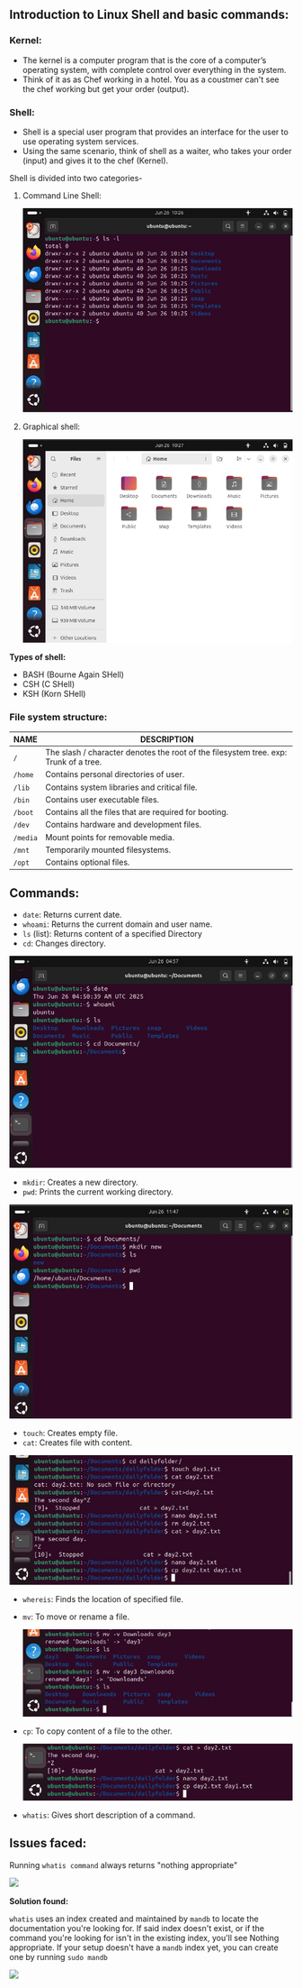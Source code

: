 ## Introduction to Linux Shell and basic commands:
### Kernel:
- The kernel is a computer program that is the core of a computer’s operating system, with complete control over everything in the system.
- Think of it as as Chef working in a hotel. You as a coustmer can't see the chef working but get your order (output).

### Shell:
- Shell is a special user program that provides an interface for the user to use operating system services.
- Using the same scenario, think of shell as a waiter, who takes your order (input) and gives it to the chef (Kernel).

Shell is divided into two categories-
1. Command Line Shell:
   
   ![](../images/Command_shell.jpg)

2. Graphical shell:

   ![](../images/Graphical_shell.jpg)

   

**Types of shell:**
- BASH (Bourne Again SHell)
- CSH (C SHell)
- KSH (Korn SHell)

 ### File system structure:
 
| NAME | DESCRIPTION                                                                   |
| --------- | ----------------------------------------------------------------------------- |
| `/`       | The slash / character denotes the root of the filesystem tree. exp: Trunk of a tree.|
| `/home`   | Contains personal directories of user. |
| `/lib`    | Contains system libraries and critical file.|
| `/bin`    | Contains user executable files.|
| `/boot`   | Contains all the files that are required for booting.|
| `/dev`    | Contains hardware and development files.|
| `/media`  | Mount points for removable media.|
| `/mnt`    | Temporarily mounted filesystems.|
| `/opt`    | Contains optional files. |

## Commands:
- `date`: Returns current date.
- `whoami`: Returns the current domain and user name.
- `ls` (list): Returns content of a specified Directory
- `cd`: Changes directory.
  
![](../images/date_whoami_ls_cd.jpg)

- `mkdir`: Creates a new directory.
- `pwd`: Prints the current working directory.
  
![](../images/mkdir_pwd.jpg)


- `touch`: Creates empty file.
- `cat`: Creates file with content.
  
![](../images/cat_touch.jpg)
  
- `whereis`: Finds the location of specified file.


- `mv`: To move or rename a file.
  
  ![](../images/mv.jpg)
  
- `cp`: To copy content of a file to the other.
  
  ![](../images/cp.png)

- `whatis`: Gives short description of a command.
  
## Issues faced:
Running `whatis command` always returns "nothing appropriate"

![](../images/whatis_error.jpg)

**Solution found:**

`whatis` uses an index created and maintained by `mandb` to locate the documentation you're looking for. If said index doesn't exist, or if the command you're looking for isn't in the existing index, you'll see Nothing appropriate. If your setup doesn't have a `mandb` index yet, you can create one by running `sudo mandb`

![](../images/whatis_solved.jpg)
